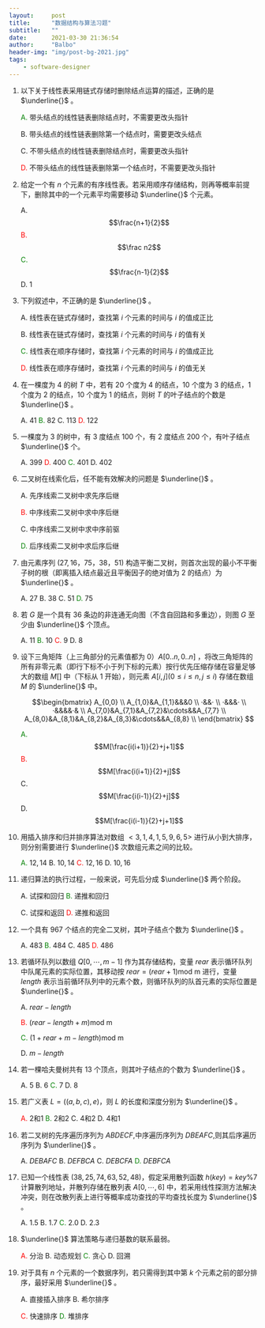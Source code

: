 ```yaml
---
layout:     post
title:      "数据结构与算法习题"
subtitle:   ""
date:       2021-03-30 21:36:54
author:     "Balbo"
header-img: "img/post-bg-2021.jpg"
tags:
    - software-designer
---
```


1. 以下关于线性表采用链式存储时删除结点运算的描述，正确的是 $\underline{}$ 。

   <font color="green">A.</font> 带头结点的线性链表删除结点时，不需要更改头指针

   B. 带头结点的线性链表删除第一个结点时，需要更改头结点

   C. 不带头结点的线性链表删除结点时，需要更改头指针

   <font color="red">D.</font> 不带头结点的线性链表删除第一个结点时，不需要更改头指针

2. 给定一个有 $n$ 个元素的有序线性表。若采用顺序存储结构，则再等概率前提下，删除其中的一个元素平均需要移动 $\underline{}$ 个元素。

   A. $$\frac{n+1}{2}$$	<font color="red">B.</font> $$\frac n2$$	<font color="green">C. </font>$$\frac{n-1}{2}$$	D. $1$

3. 下列叙述中，不正确的是 $\underline{}$ 。

   A. 线性表在链式存储时，查找第 $i$ 个元素的时间与 $i$ 的值成正比

   B. 线性表在链式存储时，查找第 $i$ 个元素的时间与 $i$ 的值有关

   <font color="green">C.</font> 线性表在顺序存储时，查找第 $i$ 个元素的时间与 $i$ 的值成正比

   <font color="red">D.</font> 线性表在顺序存储时，查找第 $i$ 个元素的时间与 $i$ 的值无关

4. 在一棵度为 $4$ 的树 $T$ 中，若有 $20$ 个度为 $4$ 的结点，$10$ 个度为 $3$ 的结点，$1$ 个度为 $2$ 的结点，$10$ 个度为 $1$ 的结点，则树 $T$ 的叶子结点的个数是 $\underline{}$ 。

   A. $41$	<font color="green">B.</font> $82$	C. $113$	<font color="red">D.</font> $122$

5. 一棵度为 $3$ 的树中，有 $3$ 度结点 $100$ 个，有 $2$ 度结点 $200$ 个，有叶子结点 $\underline{}$ 个。

   A. $399$	<font color="red">D.</font> $400$	<font color="green">C.</font> $401$	D. $402$

6. 二叉树在线索化后，任不能有效解决的问题是 $\underline{}$ 。

   A. 先序线索二叉树中求先序后继

   <font color="red">B.</font> 中序线索二叉树中求中序后继

   C. 中序线索二叉树中求中序前驱

   <font color="green">D.</font> 后序线索二叉树中求后序后继

7. 由元素序列 $(27,16，75，38，51)$ 构造平衡二叉树，则首次出现的最小不平衡子树的根（即离插入结点最近且平衡因子的绝对值为 $2$ 的结点）为 $\underline{}$ 。

   A. $27$	B. $38$	C. $51$	<font color="green">D.</font> $75$

8. 若 $G$ 是一个具有 $36$ 条边的非连通无向图（不含自回路和多重边），则图 $G$ 至少由 $\underline{}$ 个顶点。

   A. 11	<font color="green">B.</font> 10	<font color="red">C.</font> 9	D. 8

9. 设下三角矩阵（上三角部分的元素值都为 0）$A[0..n, 0..n]$ ，将改三角矩阵的所有非零元素（即行下标不小于列下标的元素）按行优先压缩存储在容量足够大的数组 $M[]$ 中（下标从 1 开始），则元素 $A[i,j](0\leq i\leq n,j\leq i)$ 存储在数组 $M$ 的 $\underline{}$ 中。

   $$\begin{bmatrix} A_{0,0} \\ A_{1,0}&A_{1,1}&&&0 \\ ·&&· \\ ·&&&· \\ ·&&&&·& \\ A_{7,0}&A_{7,1}&A_{7,2}&\cdots&&A_{7,7} \\ A_{8,0}&A_{8,1}&A_{8,2}&A_{8,3}&\cdots&&A_{8,8} \\ \end{bmatrix} $$

   <font color="green">A.</font> $$M[\frac{i(i+1)}{2}+j+1]$$	 <font color="red">B.</font> $$M[\frac{i(i+1)}{2}+j]$$	C. $$M[\frac{i(i-1)}{2}+j]$$	D. $$M[\frac{i(i-1)}{2}+j+1]$$

10. 用插入排序和归并排序算法对数组 $<3,1,4,1,5,9,6,5>$ 进行从小到大排序，则分别需要进行 $\underline{}$ 次数组元素之间的比较。

    <font color="green">A.</font> $12,14$	B. $10,14$	<font color="red">C.</font> $12,16$	D. $10,16$

11. 递归算法的执行过程，一般来说，可先后分成 $\underline{}$ 两个阶段。

    A. 试探和回归	<font color="green">B.</font> 递推和回归

    C. 试探和返回	<font color="red">D.</font> 递推和返回

12. 一个具有 $967$ 个结点的完全二叉树，其叶子结点个数为 $\underline{}$ 。

    A. 483	<font color="green">B.</font> 484	C. 485	<font color="red">D.</font> 486

13. 若循环队列以数组 $Q[0,\cdots,m-1]$ 作为其存储结构，变量 $rear$ 表示循环队列中队尾元素的实际位置，其移动按 $rear=(rear+1)$mod m 进行，变量 $length$ 表示当前循环队列中的元素个数，则循环队列的队首元素的实际位置是 $\underline{}$ 。

    A. $rear-length$

    <font color="red">B.</font> $(rear-length+m)$mod m

    <font color="green">C.</font> $(1+rear+m-length)$mod m

    D. $m-length$

14. 若一棵哈夫曼树共有 $13$ 个顶点，则其叶子结点的个数为 $\underline{}$ 。

    A. 5	B. 6	<font color="green">C.</font> 7	D. 8

15. 若广义表 $L=((a,b,c),e)$，则 $L$ 的长度和深度分别为 $\underline{}$ 。

    <font color="red">A.</font> 2和1	<font color="green">B.</font> 2和2	C. 4和2	D. 4和1

16. 若二叉树的先序遍历序列为 $ABDECF$,中序遍历序列为 $DBEAFC$,则其后序遍历序列为 $\underline{}$ 。

    A. $DEBAFC$	B. $DEFBCA$	C. $DEBCFA$	<font color="green">D.</font> $DEBFCA$

17. 已知一个线性表 $(38,25,74,63,52,48)$，假定采用散列函数 $h(key)=key$%$7$ 计算散列地址，并散列存储在散列表 $A[0,\cdots,6]$ 中，若采用线性探测方法解决冲突，则在改散列表上进行等概率成功查找的平均查找长度为 $\underline{}$ 。

    A. $1.5$	B. $1.7$	<font color="green">C.</font> $2.0$	D. $2.3$

18. $\underline{}$ 算法策略与递归基数的联系最弱。

    <font color="red">A.</font> 分治	B. 动态规划	<font color="green">C.</font> 贪心	D. 回溯

19. 对于具有 $n$ 个元素的一个数据序列，若只需得到其中第 $k$ 个元素之前的部分排序，最好采用 $\underline{}$ 。

    A. 直接插入排序	B. 希尔排序

    <font color="red">C.</font> 快速排序	<font color="green">D.</font> 堆排序
